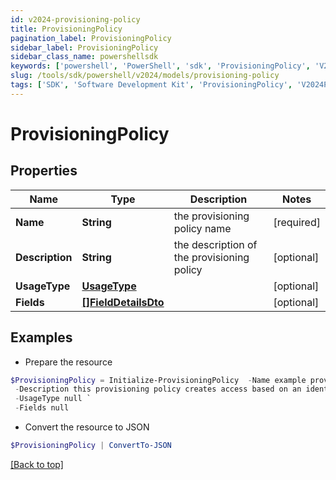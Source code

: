 ```yaml
---
id: v2024-provisioning-policy
title: ProvisioningPolicy
pagination_label: ProvisioningPolicy
sidebar_label: ProvisioningPolicy
sidebar_class_name: powershellsdk
keywords: ['powershell', 'PowerShell', 'sdk', 'ProvisioningPolicy', 'V2024ProvisioningPolicy'] 
slug: /tools/sdk/powershell/v2024/models/provisioning-policy
tags: ['SDK', 'Software Development Kit', 'ProvisioningPolicy', 'V2024ProvisioningPolicy']
---
```



# ProvisioningPolicy

## Properties

Name | Type | Description | Notes
------------ | ------------- | ------------- | -------------
**Name** | **String** | the provisioning policy name | [required]
**Description** | **String** | the description of the provisioning policy | [optional] 
**UsageType** | [**UsageType**](usage-type) |  | [optional] 
**Fields** | [**[]FieldDetailsDto**](field-details-dto) |  | [optional] 

## Examples

- Prepare the resource
```powershell
$ProvisioningPolicy = Initialize-ProvisioningPolicy  -Name example provisioning policy for inactive identities `
 -Description this provisioning policy creates access based on an identity going inactive `
 -UsageType null `
 -Fields null
```

- Convert the resource to JSON
```powershell
$ProvisioningPolicy | ConvertTo-JSON
```


[[Back to top]](#) 


